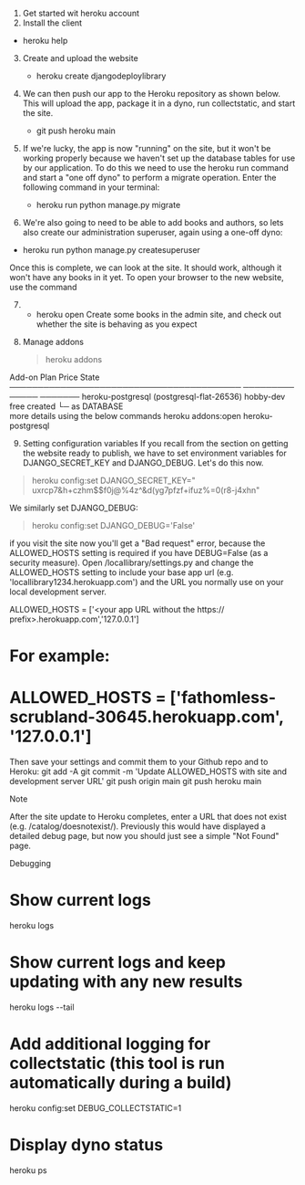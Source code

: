 1. Get started wit heroku account
2. Install the client
 - heroku help
3. Create and upload the website
    - heroku create djangodeploylibrary
4.  We can then push our app to the Heroku repository as shown below.  This will upload the app, package it in a dyno, run collectstatic, and start the site. 
       - git push heroku main


5. If we're lucky, the app is now "running" on the site, but it won't be working properly because we haven't set up the database tables for use by our application. To do this we need to use the heroku run command and start a "one off dyno" to perform a migrate operation. Enter the following command in your terminal:

    - heroku run python manage.py migrate

6.  We're also going to need to be able to add books and authors, so lets also create our administration superuser, again using a one-off dyno:
   -  heroku run python manage.py createsuperuser

 Once this is complete, we can look at the site. It should work, although it won't have any books in it yet. To open your browser to the new website, use the command

 7.  - heroku open
   Create some books in the admin site, and check out whether the site is behaving as you expect

 8. Manage addons
     > heroku addons

Add-on                                     Plan       Price  State
─────────────────────────────────────────  ─────────  ─────  ───────
heroku-postgresql (postgresql-flat-26536)  hobby-dev  free   created
 └─ as DATABASE  
 more details using the below commands
 heroku addons:open heroku-postgresql
  
9. Setting configuration variables
If you recall from the section on getting the website ready to publish, we have to set environment variables for DJANGO_SECRET_KEY and DJANGO_DEBUG. Let's do this now.
> heroku config:set DJANGO_SECRET_KEY="
uxrcp7&h+czhm$$f0j@%4z^&d(yg7pfzf+ifuz%=0(r8-j4xhn"

We similarly set DJANGO_DEBUG:
> heroku config:set DJANGO_DEBUG='False'

if you visit the site now you'll get a "Bad request" error, because the ALLOWED_HOSTS setting is required if you have DEBUG=False (as a security measure). Open /locallibrary/settings.py and change the ALLOWED_HOSTS setting to include your base app url (e.g. 'locallibrary1234.herokuapp.com') and the URL you normally use on your local development server.

ALLOWED_HOSTS = ['<your app URL without the https:// prefix>.herokuapp.com','127.0.0.1']
# For example:
# ALLOWED_HOSTS = ['fathomless-scrubland-30645.herokuapp.com', '127.0.0.1']

Then save your settings and commit them to your Github repo and to Heroku:
git add -A
git commit -m 'Update ALLOWED_HOSTS with site and development server URL'
git push origin main
git push heroku main

 Note

After the site update to Heroku completes, enter a URL that does not exist (e.g. /catalog/doesnotexist/). Previously this would have displayed a detailed debug page, but now you should just see a simple "Not Found" page.

Debugging
# Show current logs
heroku logs

# Show current logs and keep updating with any new results
heroku logs --tail

# Add additional logging for collectstatic (this tool is run automatically during a build)
heroku config:set DEBUG_COLLECTSTATIC=1

# Display dyno status
heroku ps





